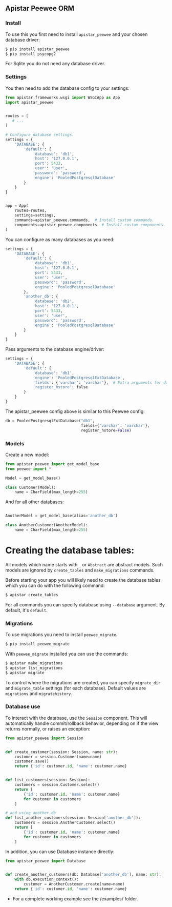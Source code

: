 ## Apistar Peewee ORM


### Install

To use this you first need to install `apistar_peewee` and your chosen database driver:

```bash
$ pip install apistar_peewee
$ pip install psycopg2
```

For Sqlite you do not need any database driver.


### Settings

You then need to add the database config to your settings:

```python
from apistar.frameworks.wsgi import WSGIApp as App
import apistar_peewee


routes = [
   # ...
]

# Configure database settings.
settings = {
    'DATABASE': {
        'default': {
            'database': 'db1',
            'host': '127.0.0.1',
            'port': 5433,
            'user': 'user',
            'password': 'password',
            'engine': 'PooledPostgresqlDatabase'
        }
    }
}


app = App(
    routes=routes,
    settings=settings,
    commands=apistar_peewee.commands,  # Install custom commands.
    components=apistar_peewee.components  # Install custom components.
)
```

You can configure as many databases as you need:

```python
settings = {
    'DATABASE': {
        'default': {
            'database': 'db1',
            'host': '127.0.0.1',
            'port': 5433,
            'user': 'user',
            'password': 'password',
            'engine': 'PooledPostgresqlDatabase'
        },
        'another_db': {
            'database': 'db2',
            'host': '127.0.0.1',
            'port': 5433,
            'user': 'user',
            'password': 'password',
            'engine': 'PooledPostgresqlDatabase'
        }
    }
}
```

Pass arguments to the database engine/driver:

```python
settings = {
    'DATABASE': {
        'default': {
            'database': 'db1',
            'engine': 'PooledPostgresqlExtDatabase',
            'fields': {'varchar': 'varchar'},  # Extra arguments for database driver.
            'register_hstore': false
        }
    }
}

```

The apistar_peewee config above is similar to this Peewee config:

```python
db = PooledPostgresqlExtDatabase("db1",
                                 fields={'varchar': 'varchar'},
                                 register_hstore=False)

```


### Models

Create a new model:

```python
from apistar_peewee import get_model_base
from peewee import *

Model = get_model_base()

class Customer(Model):
    name = CharField(max_length=255)

```

And for all other databases:

```python

AnotherModel = get_model_base(alias='another_db')

class AnotherCustomer(AnotherModel):
    name = CharField(max_length=255)

```

**Creating the database tables:**
=======
All models which name starts with `_` or `Abstract` are abstract models.
Such models are ignored by `create_tables` and `make_migrations` commands.

Before starting your app you will likely need to create the database tables which you can do with the following command:

```bash
$ apistar create_tables
```

For all commands you can specify database using `--database` argument. By default, it's `default`.


### Migrations

To use migrations you need to install `peewee_migrate`.

```bash
$ pip install peewee_migrate
```

With `peewee_migrate` installed you can use the commands:

```bash
$ apistar make_migrations
$ apistar list_migrations
$ apistar migrate
```

To control where the migrations are created,
you can specify `migrate_dir` and `migrate_table` settings (for each database).
Default values are `migrations` and `migratehistory`.


### Database use

To interact with the database, use the `Session` component.
This will automatically handle commit/rollback behavior,
depending on if the view returns normally, or raises an exception:

```python
from apistar_peewee import Session


def create_customer(session: Session, name: str):
    customer = session.Customer(name=name)
    customer.save()
    return {'id': customer.id, 'name': customer.name}


def list_customers(session: Session):
    customers = session.Customer.select()
    return [
        {'id': customer.id, 'name': customer.name}
        for customer in customers
    ]

# and using another_db
def list_another_customers(session: Session['another_db']):
    customers = session.AnotherCustomer.select()
    return [
        {'id': customer.id, 'name': customer.name}
        for customer in customers
    ]

```

In addition, you can use Database instance directly:

```python
from apistar_peewee import Database


def create_another_customers(db: Database['another_db'], name: str):
    with db.execution_context():
        customer = AnotherCustomer.create(name=name)
    return {'id': customer.id, 'name': customer.name}

```

- For a complete working example see the /examples/ folder.
